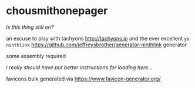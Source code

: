 chousmithonepager
=================
_is this thing still on?_

an excuse to play with tachyons http://tachyons.io and the ever excellent `yo ninthlink` https://github.com/jeffreysbrother/generator-ninthlink generator

some assembly required

_i really should have put better instructions for loading here..._

favicons bulk generated via https://www.favicon-generator.org/
